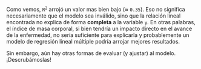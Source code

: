 Como vemos, <code>R<sup>2</sup></code> arrojó un valor mas bien bajo (≈ `0.35`). Eso no significa necesariamente que el modelo sea inválido, sino que la relación lineal encontrada no explica de forma **completa** a la variable `y`. En otras palabras, el índice de masa corporal, si bien tendría un impacto directo en el avance de la enfermedad, no sería suficiente para explicarla y probablemente un modelo de regresión lineal múltiple podría arrojar mejores resultados. 

Sin embargo, aún hay otras formas de evaluar (y ajustar) al modelo. ¡Descrubámoslas! 

